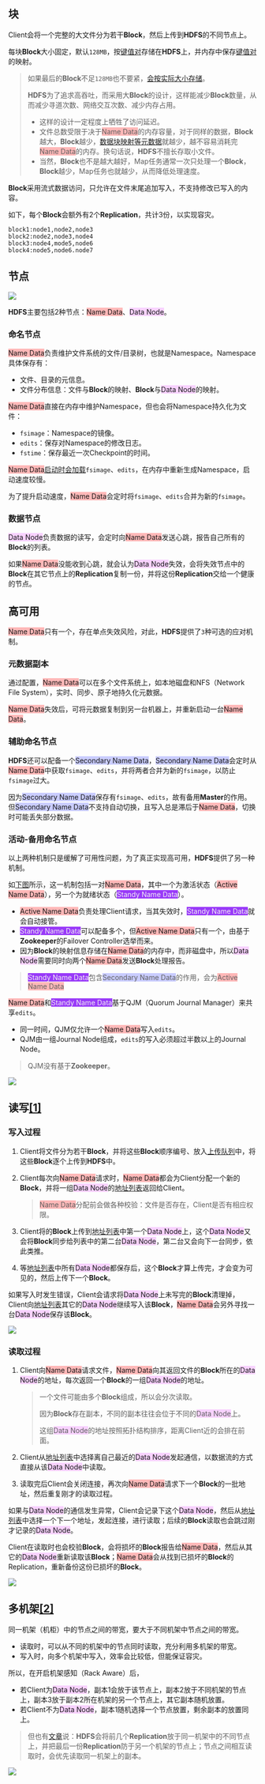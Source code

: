 ## 块

Client会将一个完整的大文件分为若干**Block**，然后上传到**HDFS**的不同节点上。

每块**Block**大小固定，默认`128MB`，按<u>键值对</u>存储在**HDFS**上，并内存中保存<u>键值对</u>的映射。

> 如果最后的**Block**不足`128MB`也不要紧，[会按实际大小存储](https://blog.csdn.net/scgaliguodong123_/article/details/46315345#二数据存储操作)。
>
> **HDFS**为了追求高吞吐，而采用大**Block**的设计，这样能减少**Block**数量，从而减少寻道次数、网络交互次数、减少内存占用。
>
> - 这样的设计一定程度上牺牲了访问延迟。
> - 文件总数受限于决于<span style=background:#ffb8b8>Name Data</span>的内存容量，对于同样的数据，**Block**越大，**Block**越少，[数据块映射等元数据](https://www.cnblogs.com/laov/p/3434917.html)就越少，越不容易消耗完<span style=background:#ffb8b8>Name Data</span>的内存。换句话说，**HDFS**不擅长存取小文件。
> - 当然，**Block**也不是越大越好，Map任务通常一次只处理一个**Block**，**Block**越少，Map任务也就越少，从而降低处理速度。

**Block**采用流式数据访问，只允许在文件末尾追加写入，不支持修改已写入的内容。

如下，每个**Block**会额外有2个**Replication**，共计3份，以实现容灾。

```properties
block1:node1,node2,node3
block2:node2,node3,node4
block3:node4,mode5,node6
block4:node5,node6.node7
```



## 节点

![](../images/9/hadoop_node.svg)

**HDFS**主要包括2种节点：<span style=background:#ffb8b8>Name Data</span>、<span style=background:#f8d2ff>Data Node</span>。

### 命名节点

<span style=background:#ffb8b8>Name Data</span>负责维护文件系统的文件/目录树，也就是Namespace。Namespace具体保存有：

- 文件、目录的元信息。
- 文件分布信息：文件与**Block**的映射、**Block**与<span style=background:#f8d2ff>Data Node</span>的映射。

<span style=background:#ffb8b8>Name Data</span>直接在内存中维护Namespace，但也会将Namespace持久化为文件：

- `fsimage`：Namespace的镜像。
- `edits`：保存对Namespace的修改日志。
- `fstime`：保存最近一次Checkpoint的时间。

<span style=background:#ffb8b8>Name Data</span>[启动时会加载](https://blog.csdn.net/woshiwanxin102213/article/details/19990487#3.4/8)`fsimage`、`edits`，在内存中重新生成Namespace，启动速度较慢。

为了提升启动速度，<span style=background:#ffb8b8>Name Data</span>会定时将`fsimage`、`edits`合并为新的`fsimage`。

### 数据节点

<span style=background:#f8d2ff>Data Node</span>负责数据的读写，会定时向<span style=background:#ffb8b8>Name Data</span>发送心跳，报告自己所有的**Block**的列表。

如果<span style=background:#ffb8b8>Name Data</span>没能收到心跳，就会认为<span style=background:#f8d2ff>Data Node</span>失效，会将失效节点中的**Block**在其它节点上的**Replication**复制一份，并将这份**Replication**交给一个健康的节点。



## 高可用

<span style=background:#ffb8b8>Name Data</span>只有一个，存在单点失效风险，对此，**HDFS**提供了`3`种可选的应对机制。

### 元数据副本

通过配置，<span style=background:#ffb8b8>Name Data</span>可以在多个文件系统上，如本地磁盘和NFS（Network File System），实时、同步、原子地持久化元数据。

<span style=background:#ffb8b8>Name Data</span>失效后，可将元数据复制到另一台机器上，并重新启动一台<span style=background:#ffb8b8>Name Data</span>。

### 辅助命名节点

**HDFS**还可以配备一个<span style=background:#c9ccff>Secondary Name Data</span>，<span style=background:#c9ccff>Secondary Name Data</span>会定时从<span style=background:#ffb8b8>Name Data</span>中获取`fsimage`、`edits`，并将两者合并为新的`fsimage`，以防止`fsimage`过大。

因为<span style=background:#c9ccff>Secondary Name Data</span>保存有`fsimage`、`edits`，故有备用**Master**的作用。但<span style=background:#c9ccff>Secondary Name Data</span>不支持自动切换，且写入总是滞后于<span style=background:#ffb8b8>Name Data</span>，切换时可能丢失部分数据。

### 活动-备用命名节点

以上两种机制只是缓解了可用性问题，为了真正实现高可用，**HDFS**提供了另一种机制。

如[下图](https://blog.csdn.net/chdhust/article/details/79521157)所示，这一机制包括一对<span style=background:#ffb8b8>Name Data</span>，其中一个为激活状态（<span style=background:#ffb8b8>Active Name Data</span>），另一个为就绪状态（<span style=background:#993af9;color:#f1f1f1>Standy Name Data</span>）。

- <span style=background:#ffb8b8>Active Name Data</span>负责处理Client请求，当其失效时，<span style=background:#993af9;color:#f1f1f1>Standy Name Data</span>就会自动接管。
- <span style=background:#993af9;color:#f1f1f1>Standy Name Data</span>可以配备多个，但<span style=background:#ffb8b8>Active Name Data</span>只有一个，由基于**Zookeeper**的Failover Controller选举而来。
- 因为**Block**的映射信息存储在<span style=background:#ffb8b8>Name Data</span>的内存中，而非磁盘中，所以<span style=background:#f8d2ff>Data Node</span>需要同时向两个<span style=background:#ffb8b8>Name Data</span>发送**Block**处理报告。

> <span style=background:#993af9;color:#f1f1f1>Standy Name Data</span>包含<span style=background:#c9ccff>Secondary Name Data</span>的作用，会为<span style=background:#ffb8b8>Active Name Data</span>

<span style=background:#ffb8b8>Name Data</span>和<span style=background:#993af9;color:#f1f1f1>Standy Name Data</span>基于QJM（Quorum Journal Manager）来共享`edits`。

- 同一时间，QJM仅允许一个<span style=background:#ffb8b8>Name Data</span>写入`edits`。
- QJM由一组Journal Node组成，`edits`的写入必须超过半数以上的Journal Node。

> QJM没有基于**Zookeeper**。

![](../images/9/hdfs_high_availability.png)



## 读写[[1]](https://blog.csdn.net/scgaliguodong123_/article/details/46315345)

### 写入过程

1. Client将文件分为若干**Block**，并将这些**Block**顺序编号、放入<u>上传队列</u>中，将这些**Block**逐个上传到**HDFS**中。

2. Client每次向<span style=background:#ffb8b8>Name Data</span>请求时，<span style=background:#ffb8b8>Name Data</span>都会为Client分配一个新的**Block**，并将一组<span style=background:#f8d2ff>Data Node</span>的<u>地址列表</u>返回给Client。

   > <span style=background:#ffb8b8>Name Data</span>分配前会做各种校验：文件是否存在，Client是否有相应权限。

3. Client将的**Block**上传到<u>地址列表</u>中第一个<span style=background:#f8d2ff>Data Node</span>上，这个<span style=background:#f8d2ff>Data Node</span>又会将**Block**同步给列表中的第二台<span style=background:#f8d2ff>Data Node</span>，第二台又会向下一台同步，依此类推。

4. 等<u>地址列表</u>中所有<span style=background:#f8d2ff>Data Node</span>都保存后，这个**Block**才算上传完，才会变为可见的，然后上传下一个**Block**。

如果写入时发生错误，Client会请求将<span style=background:#f8d2ff>Data Node</span>上未写完的**Block**清理掉，Client向<u>地址列表</u>其它的<span style=background:#f8d2ff>Data Node</span>继续写入该**Block**，<span style=background:#ffb8b8>Name Data</span>会另外寻找一台<span style=background:#f8d2ff>Data Node</span>保存该**Block**。

![](../images/9/hdfs_write.png)

### 读取过程

1. Client向<span style=background:#ffb8b8>Name Data</span>请求文件，<span style=background:#ffb8b8>Name Data</span>向其返回文件的**Block**所在的<span style=background:#f8d2ff>Data Node</span>的地址，每次返回一个**Block**的一组<span style=background:#f8d2ff>Data Node</span>的地址。

   > 一个文件可能由多个**Block**组成，所以会分次读取。
   >
   > 因为**Block**存在副本，不同的副本往往会位于不同的<span style=background:#f8d2ff>Data Node</span>上。
   >
   > 这组<span style=background:#f8d2ff>Data Node</span>的地址按照拓扑结构排序，距离Client近的会排在前面。

2. Client从<u>地址列表</u>中选择离自己最近的<span style=background:#f8d2ff>Data Node</span>发起通信，以数据流的方式直接从该<span style=background:#f8d2ff>Data Node</span>中读取。

3. 读取完后Client会关闭连接，再次向<span style=background:#ffb8b8>Name Data</span>请求下一个**Block**的一批地址，然后重复刚才的读取过程。

如果与<span style=background:#f8d2ff>Data Node</span>的通信发生异常，Client会记录下这个<span style=background:#f8d2ff>Data Node</span>，然后从<u>地址列表</u>中选择一个下一个地址，发起连接，进行读取；后续的**Block**读取也会跳过刚才记录的<span style=background:#f8d2ff>Data Node</span>。

Client在读取时也会校验**Block**，会将损坏的**Block**报告给<span style=background:#ffb8b8>Name Data</span>，然后从其它的<span style=background:#f8d2ff>Data Node</span>重新读取该**Block**；<span style=background:#ffb8b8>Name Data</span>会从找到已损坏的**Block**的Replication，重新备份这份已损坏的**Block**。

![](../images/9/hdfs_read.png)



## 多机架[[2]](https://www.cnblogs.com/laov/p/3434917.html)

同一机架（机柜）中的节点之间的带宽，要大于不同机架中节点之间的带宽。

- 读取时，可以从不同的机架中的节点同时读取，充分利用多机架的带宽。
- 写入时，向多个机架中写入，效率会比较低，但能保证容灾。

所以，在开启机架感知（Rack Aware）后，

- 若Client为<span style=background:#f8d2ff>Data Node</span>，副本1会放于该节点上，副本2放于不同机架的节点上，副本3放于副本2所在机架的另一个节点上，其它副本随机放置。
- 若Client不为<span style=background:#f8d2ff>Data Node</span>，副本1随机选择一个节点放置，剩余副本的放置同上。

> 但也有[文章](https://www.cnblogs.com/duanxz/p/3874009.html#数据备份)说：**HDFS**会将前几个**Replication**放于同一机架中的不同节点上，并把最后一份**Replication**防于另一个机架的节点上；节点之间相互读取时，会优先读取同一机架上的副本。
>

![](../images/9/hdfs_rack_node.png)

